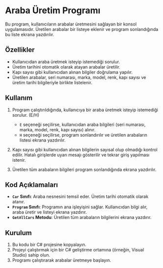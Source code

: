 # Araba Üretim Programı

Bu program, kullanıcıların arabalar üretmesini sağlayan bir konsol uygulamasıdır. Üretilen arabalar bir listeye eklenir ve program sonlandığında bu liste ekrana yazdırılır.

## Özellikler

- Kullanıcıdan araba üretmek isteyip istemediği sorulur.
- Üretim tarihini otomatik olarak atayan arabalar üretilir.
- Kapı sayısı gibi kullanıcıdan alınan bilgiler doğrulama yapılır.
- Üretilen arabalar, seri numarası, marka, model, renk, kapı sayısı ve üretim tarihi bilgileriyle birlikte listelenir.

## Kullanım

1. Program çalıştırıldığında, kullanıcıya bir araba üretmek isteyip istemediği sorulur. (E/H)
   - `E` seçeneği seçilirse, kullanıcıdan araba bilgileri (seri numarası, marka, model, renk, kapı sayısı) alınır.
   - `H` seçeneği seçilirse, program sonlandırılır ve üretilen arabaların listesi ekrana yazdırılır.

2. Kapı sayısı gibi kullanıcıdan alınan bilgilerin sayısal olup olmadığı kontrol edilir. Hatalı girişlerde uyarı mesajı gösterilir ve tekrar giriş yapılması istenir.

3. Üretilen tüm arabaların bilgileri program sonlandığında ekrana yazdırılır.

## Kod Açıklamaları

- **`Car` Sınıfı**: Araba nesnesini temsil eder. Üretim tarihi otomatik olarak atanır.
- **`Program` Sınıfı**: Programın ana işleyişini sağlar. Kullanıcıdan bilgi alır, araba üretir ve listeyi ekrana yazdırır.
- **`GetAllCars` Metodu**: Üretilen tüm arabaların bilgilerini ekrana yazdırır.

## Kurulum

1. Bu kodu bir C# projesine kopyalayın.
2. Projeyi çalıştırmak için bir C# geliştirme ortamına (örneğin, Visual Studio) sahip olun.
3. Programı çalıştırarak arabalar üretmeye başlayın.
